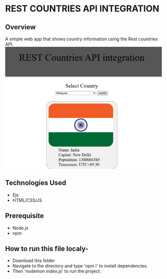 # REST COUNTRIES API INTEGRATION

## Overview
A simple web app that shows country information using the Rest countries API.
![alt text](image.png)

## Technologies Used
- Ejs
- HTML/CSS/JS

## Prerequisite
- Node.js
- npm

## How to run this file localy-
- Download this folder
- Navigate to the directory and type 'npm i' to install dependencies.
- Then 'nodemon index.js' to run the project.


